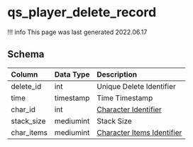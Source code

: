 # qs_player_delete_record

!!! info
	This page was last generated 2022.06.17

## Schema

| Column | Data Type | Description |
| :--- | :--- | :--- |
| delete_id | int | Unique Delete Identifier |
| time | timestamp | Time Timestamp |
| char_id | int | [Character Identifier](../../schema/characters/character_data.md) |
| stack_size | mediumint | Stack Size |
| char_items | mediumint | [Character Items Identifier](../../schema/items/items.md) |

